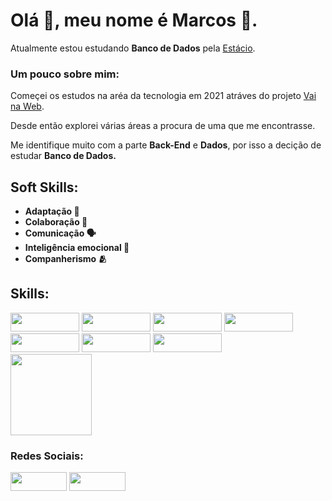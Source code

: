 <h1><strong>Olá 👋, meu nome é Marcos 🤙.</strong></h1>
<p>Atualmente estou estudando <strong>Banco de Dados</strong> pela <a href="https://estacio.br/inscricao/vestibular-social?gclid=CjwKCAjwxOymBhAFEiwAnodBLHkEO_kln1BZm3F7ZGJ-GcFuTj06CkJqqktXiZojno29aM-03T-qHRoCTC0QAvD_BwE&gclsrc=aw.ds">Estácio</a>.</p>
<h3>Um pouco sobre mim:</h3>
<p>Começei os estudos na aréa da tecnologia em 2021 atráves do projeto <a href="https://vainaweb.com.br/">Vai na Web</a>.</p>
<p>Desde então explorei várias áreas a procura de uma que me encontrasse.</p>
<p>Me identifique muito com a parte <strong>Back-End</strong> e <strong>Dados</strong>, por isso a decição de estudar <strong>Banco de Dados.</strong></p>
<h2>Soft Skills:</h2>
<ul>
  <li><strong>Adaptação 🐜</strong></li>
  <li><strong>Colaboração 🤝</strong></li>
  <li><strong>Comunicação 🗣</strong></li>
  <li><strong>Inteligência emocional 🧍</strong></li>
  <li><strong>Companherismo 🫂</strong></li>
</ul>

<h2>Skills:</h2>
<div><img src="https://img.shields.io/badge/MySQL-00000F?style=for-the-badge&logo=mysql&logoColor=white" width="110px" height="30px">
     <img src="https://img.shields.io/badge/PostgreSQL-316192?style=for-the-badge&logo=postgresql&logoColor=white" width="110px" height="30px" >
     <img src="https://img.shields.io/badge/Spring-6DB33F?style=for-the-badge&logo=spring&logoColor=white" width="110px" height="30px">
     <img src="https://img.shields.io/badge/Python-14354C?style=for-the-badge&logo=python&logoColor=white" width="110px" height="30px">
     <img src="https://img.shields.io/badge/CSS3-1572B6?style=for-the-badge&logo=css3&logoColor=white" width="110px" height="30px">
     <img src="https://img.shields.io/badge/HTML5-E34F26?style=for-the-badge&logo=html5&logoColor=white" width="110px" height="30px">
     <img src="https://img.shields.io/badge/Oracle-F80000?style=for-the-badge&logo=oracle&logoColor=black" width="110px" height="30px">
</div>
<div>
<a href="https://github.com/anuraghazra/convoychat">
  <img height=130 src="https://github-readme-stats.vercel.app/api/top-langs?username=marcos18h&layout=compact&langs_count=8&card_width=100" />
</a>
</div>
<h3>Redes Sociais:</h3>
<div>
   <a href="https://instagram.com/marcoshlp18?utm_source=qr&igshid=MzNlNGNkZWQ4Mg%3D%3D"><img src="https://img.shields.io/badge/Instagram-E4405F?style=for-the-badge&logo=instagram&logoColor=white" width="90px" height="30px" ></a>
   <a href="https://www.linkedin.com/in/marcos-henrique-9a8ba7214/"><img src="https://img.shields.io/badge/LinkedIn-0077B5?style=for-the-badge&logo=linkedin&logoColor=white" width="90px" height="30px"></a>
</div>



















<!--
**Marcos18h/Marcos18h** is a ✨ _special_ ✨ repository because its `README.md` (this file) appears on your GitHub profile.

Here are some ideas to get you started:

- 🔭 I’m currently working on ...
- 🌱 I’m currently learning ...
- 👯 I’m looking to collaborate on ...
- 🤔 I’m looking for help with ...
- 💬 Ask me about ...
- 📫 How to reach me: ...
- 😄 Pronouns: ...
- ⚡ Fun fact: ...
-->
